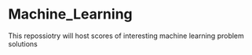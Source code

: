# Machine_Learning
This repossiotry will host scores of interesting machine learning problem solutions
